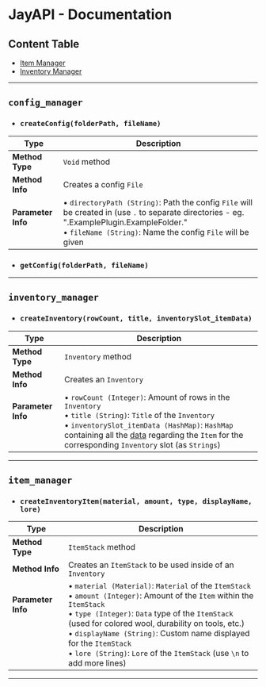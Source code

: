 # JayAPI - Documentation

## Content Table
* [Item Manager](#item_manager)
* [Inventory Manager](#inventory_manager)

--------------

## `config_manager`

* ### `createConfig(folderPath, fileName)`

Type | Description
------------ | -------------
**Method Type** | `Void` method
**Method Info** | Creates a config `File`
**Parameter Info**<br>‎ | • `directoryPath (String)`: Path the config `File` will be created in (use `.` to separate directories - eg. ".ExamplePlugin.ExampleFolder."<br>• `fileName (String)`: Name the config `File` will be given

* ### `getConfig(folderPath, fileName)` 

--------------

## `inventory_manager`

* ### `createInventory(rowCount, title, inventorySlot_itemData)`

Type | Description
------------ | -------------
**Method Type** | `Inventory` method
**Method Info** | Creates an `Inventory`
**Parameter Info**<br>‎<br>‎ | • `rowCount (Integer)`: Amount of rows in the `Inventory`<br>• `title (String)`: `Title` of the `Inventory`<br>• `inventorySlot_itemData (HashMap)`: `HashMap` containing all the [data](#createinventoryitemmaterial-amount-type-displayname-lore) regarding the `Item` for the corresponding `Inventory` slot (as `Strings`)

--------------

## `item_manager`

* ### `createInventoryItem(material, amount, type, displayName, lore)`

Type | Description
------------ | -------------
**Method Type** | `ItemStack` method
**Method Info** | Creates an `ItemStack` to be used inside of an `Inventory`
**Parameter Info**<br>‎<br>‎<br>‎<br>‎ | • `material (Material)`: `Material` of the `ItemStack`<br>• `amount (Integer)`: Amount of the `Item` within the `ItemStack`<br>• `type (Integer)`: `Data` type of the `ItemStack` (used for colored wool, durability on tools, etc.)<br>• `displayName (String)`: Custom name displayed for the `ItemStack`<br>• `lore (String)`: `Lore` of the `ItemStack` (use `\n` to add more lines)

--------------
